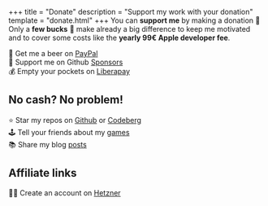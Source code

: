 +++
title = "Donate"
description = "Support my work with your donation"
template = "donate.html"
+++
You can **support me** by making a donation 💝  
Only a **few bucks** 💸 make already a big difference to keep me motivated and to cover some costs like the **yearly 99€ Apple developer fee**.

🍺 Get me a beer on [PayPal](https://paypal.me/simondalvai)  
🤗 Support me on Github [Sponsors](https://github.com/sponsors/dulvui)    
💰 Empty your pockets on [Liberapay](https://liberapay.com/dulvui)  


## No cash? No problem!
⭐ Star my repos on [Github](https://github.com/dulvui) or [Codeberg](https://codeberg.org/dulvui)  
🕹️ Tell your friends about my [games](/games)   
📚 Share my blog [posts](/blog)  

## Affiliate links
👨‍💻 Create an account on [Hetzner](https://hetzner.cloud/?ref=bavTO3Qc2Kar)  
